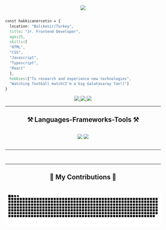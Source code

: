 <h1 align="center">
    <img src="https://readme-typing-svg.herokuapp.com/?font=Righteous&size=35&center=true&vCenter=true&width=500&height=70&duration=4000&lines=Hi+There!+👋;+I'm+Hakkıcan+Erçetin!;" />
</h1>

```css
const hakkicanercetin = { 
  location: "Balıkesir/Turkey",
  title: "Jr. Frontend Developer",
  age:25,
  skills:[
  "HTML",
  "CSS",
  "Javascript",
  "Typescript",
  "React"
  ],
  hobbies:["To research and experience new technologies",
  "Watching football match(I'm a big Galatasaray fan!)"]
}
```
<div align="center"> 
  <a href="mailto:hakkicanercetin@gmail.com">
    <img src="https://img.shields.io/badge/Gmail-333333?style=for-the-badge&logo=gmail&logoColor=red" />
  </a>
  <a href="https://linkedin.com/in/hakkicanercetin" target="_blank">
    <img src="https://img.shields.io/badge/LinkedIn-0077B5?style=for-the-badge&logo=linkedin&logoColor=white" target="_blank" />
  </a>
  <a href="https://github.com/hakkicanercetin" target="_blank">
     <img src="https://img.shields.io/badge/Portfolio-FF5722?style=for-the-badge&logo=todoist&logoColor=white" target="_blank" />
  </a>
</div>

<hr/>
 
<h2 align="center">⚒️ Languages-Frameworks-Tools ⚒️</h2>
<br/>
<div align="center">
    <img src="https://skillicons.dev/icons?i=html,css,sass,bootstrap,javascript,typescript" />
    <img src="https://skillicons.dev/icons?i=react,tailwind,cpp,cs,python,java,figma,xd" /><br>
</div>

<br/>
<hr/>

<div align="center">
    <img src="https://github-readme-stats.vercel.app/api/top-langs/?username=hakkicanercetin&amp;theme=dark&amp;hide_border=false&amp;include_all_commits=false&amp;count_private=false&amp;layout=compact" alt="">
</div>

<hr/>

<div align="center">
  <h2>🐍 My Contributions 🐍</h2>
  <br>
  <img src="https://raw.githubusercontent.com/hakkicanercetin/hakkicanercetin/output/snake.svg" alt="Snake animation" />
  
  <br/><br/><br/>
</div>






